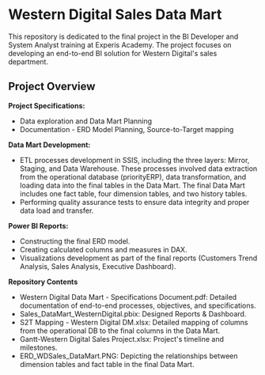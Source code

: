 # Western Digital Sales Data Mart
This repository is dedicated to the final project in the BI Developer and System Analyst training at Experis Academy. The project focuses on developing an end-to-end BI solution for Western Digital's sales department.

## Project Overview
**Project Specifications:**
- Data exploration and Data Mart Planning
- Documentation - ERD Model Planning, Source-to-Target mapping

**Data Mart Development:**
- ETL processes development in SSIS, including the three layers: Mirror, Staging, and Data Warehouse. These processes involved data extraction from the operational database (priorityERP), data transformation, and loading data into the final tables in the Data Mart. 
The final Data Mart includes one fact table, four dimension tables, and two history tables.
- Performing quality assurance tests to ensure data integrity and proper data load and transfer.

**Power BI Reports:** 
- Constructing the final ERD model.
- Creating calculated columns and measures in DAX.
- Visualizations development as part of the final reports (Customers Trend Analysis, Sales Analysis, Executive Dashboard).


**Repository Contents**
- Western Digital Data Mart - Specifications Document.pdf: Detailed documentation of end-to-end processes, objectives, and specifications. 
- Sales_DataMart_WesternDigital.pbix: Designed Reports & Dashboard.
- S2T Mapping - Western Digital DM.xlsx: Detailed mapping of columns from the operational DB to the final columns in the Data Mart.
- Gantt-Western Digital Sales Project.xlsx: Project's timeline and milestones.
- ERD_WDSales_DataMart.PNG: Depicting the relationships between dimension tables and fact table in the final Data Mart.
